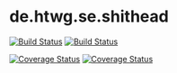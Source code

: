 # de.htwg.se.shithead

[![Build Status](https://travis-ci.org/h3rzkasper/de.htwg.se.shithead.svg?branch=development)](https://travis-ci.org/h3rzkasper/de.htwg.se.shithead)
[![Build Status](https://travis-ci.org/h3rzkasper/de.htwg.se.shithead.svg?branch=master)](https://travis-ci.org/h3rzkasper/de.htwg.se.shithead)

[![Coverage Status](https://coveralls.io/repos/github/h3rzkasper/de.htwg.se.shithead/badge.svg?branch=development)](https://coveralls.io/github/h3rzkasper/de.htwg.se.shithead?branch=development)
[![Coverage Status](https://coveralls.io/repos/github/h3rzkasper/de.htwg.se.shithead/badge.svg?branch=master)](https://coveralls.io/github/h3rzkasper/de.htwg.se.shithead?branch=master)